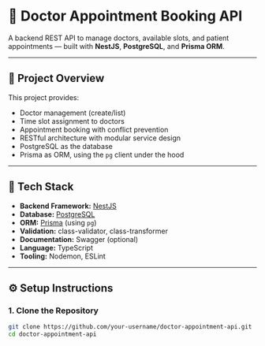 # 🏥 Doctor Appointment Booking API

A backend REST API to manage doctors, available slots, and patient appointments — built with **NestJS**, **PostgreSQL**, and **Prisma ORM**.

---

## 📌 Project Overview

This project provides:
- Doctor management (create/list)
- Time slot assignment to doctors
- Appointment booking with conflict prevention
- RESTful architecture with modular service design
- PostgreSQL as the database
- Prisma as ORM, using the `pg` client under the hood

---

## 🧰 Tech Stack

- **Backend Framework:** [NestJS](https://nestjs.com/)
- **Database:** [PostgreSQL](https://www.postgresql.org/)
- **ORM:** [Prisma](https://www.prisma.io/) (using `pg`)
- **Validation:** class-validator, class-transformer
- **Documentation:** Swagger (optional)
- **Language:** TypeScript
- **Tooling:** Nodemon, ESLint

---

## ⚙️ Setup Instructions

### 1. Clone the Repository
```bash
git clone https://github.com/your-username/doctor-appointment-api.git
cd doctor-appointment-api
